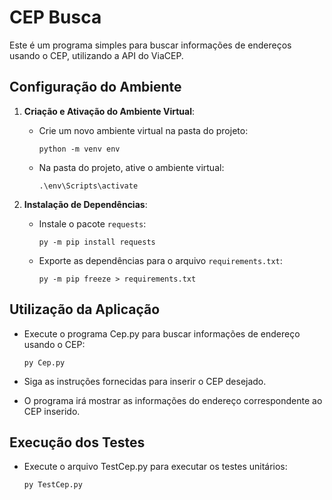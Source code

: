 # CEP Busca

Este é um programa simples para buscar informações de endereços usando o CEP, utilizando a API do ViaCEP.

## Configuração do Ambiente

1. **Criação e Ativação do Ambiente Virtual**:

   - Crie um novo ambiente virtual na pasta do projeto:
     ```
     python -m venv env
     ```
   - Na pasta do projeto, ative o ambiente virtual:
   
       ```
       .\env\Scripts\activate
       ```
     

2. **Instalação de Dependências**:
   - Instale o pacote `requests`:
     ```
     py -m pip install requests
     ```
   - Exporte as dependências para o arquivo `requirements.txt`:
     ```
     py -m pip freeze > requirements.txt
     ```

## Utilização da Aplicação

- Execute o programa Cep.py para buscar informações de endereço usando o CEP:
    ```
    py Cep.py
    ```

- Siga as instruções fornecidas para inserir o CEP desejado.
- O programa irá mostrar as informações do endereço correspondente ao CEP inserido.

## Execução dos Testes

- Execute o arquivo TestCep.py para executar os testes unitários:
    ```
    py TestCep.py
    ```